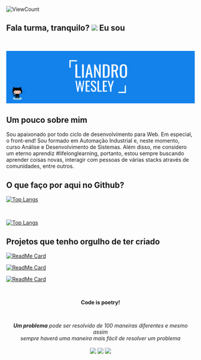 ![ViewCount](https://views.whatilearened.today/views/github/liandro-wesley/Thomas-George-T.svg?cache=remove)

## Fala turma, tranquilo? <img src="https://raw.githubusercontent.com/liandro-wesley/liandro-wesley/master/hi.gif" width="22px"> Eu sou


<br>

<p align="center">
<img src="https://raw.githubusercontent.com/liandro-wesley/liandro-wesley/master/template.png"/>
</p>

## Um pouco sobre mim

Sou apaixonado por todo ciclo de desenvolvimento para Web. Em especial, o front-end! Sou formado em Automação Industrial e, neste momento, curso Análise e Desenvolvimento de Sistemas. Além disso, me considero um eterno aprendiz #lifelonglearning, portanto, estou sempre buscando aprender coisas novas, interagir com pessoas de várias stacks através de comunidades, entre outros.

## O que faço por aqui no Github?
[![Top Langs](https://github-readme-stats.vercel.app/api/?username=liandro-wesley&theme=dark&layout=compact)](https://github.com/nathyts/github-readme-stats)

<br>

[![Top Langs](https://github-readme-stats.vercel.app/api/top-langs?username=liandro-wesley&theme=dark&layout=compact)](https://github.com/nathyts/github-readme-stats)

## Projetos que tenho orgulho de ter criado

[![ReadMe Card](https://github-readme-stats.vercel.app/api/pin/?username=liandro-wesley&theme=dark&repo=how-to-use-kirki)](https://github.com/anuraghazra/github-readme-stats)

[![ReadMe Card](https://github-readme-stats.vercel.app/api/pin/?username=liandro-wesley&theme=dark&repo=desafio-covid19)](https://github.com/anuraghazra/github-readme-stats)

[![ReadMe Card](https://github-readme-stats.vercel.app/api/pin/?username=liandro-wesley&theme=dark&repo=Links-uteis)](https://github.com/anuraghazra/github-readme-stats)


<br>

<p align="center"><strong>Code is poetry!</strong></p>


<br>

<p align="center">
    <i><strong>Um problema</strong> pode ser resolvido de 100 maneiras diferentes e mesmo assim 
    <br>
    <i>sempre haverá uma maneira mais fácil de resolver um problema</i>
    <br>


   
<br>	
<a target="_blank" href="https://www.linkedin.com/in/liandrowesley/"><img src="https://img.shields.io/badge/-LinkedIn-0077B5?style=for-the-badge&logo=Linkedin&logoColor=white"></img></a>
<a target="_blank" href="mailto:liandro.silva10012@gmail.com"><img src="https://img.shields.io/badge/-Gmail-D14836?style=for-the-badge&logo=Gmail&logoColor=white"></img></a>
<!--<a target="_blank" href="https://medium.com/@thomas_george_thomas"><img src="https://img.shields.io/badge/-Medium-12100E?style=for-the-badge&logo=Medium&logoColor=white"></img></a>-->
<a target="_blank" href="https://twitter.com/wesley_liandro"><img src="https://img.shields.io/badge/-Twitter-1DA1F2?style=for-the-badge&logo=Twitter&logoColor=white"></img></a>
<br>
</p>       
